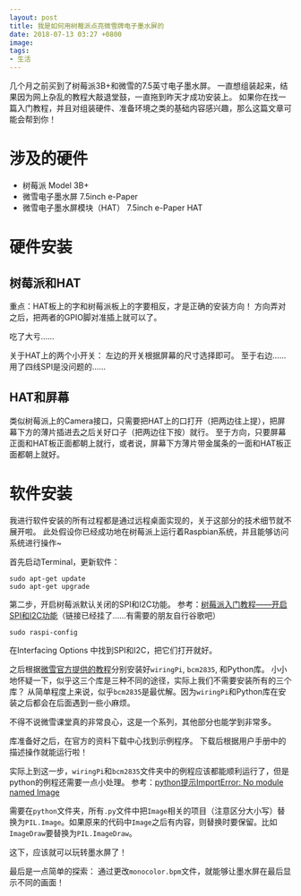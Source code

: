 ```yaml
---
layout: post
title: 我是如何用树莓派点亮微雪牌电子墨水屏的
date: 2018-07-13 03:27 +0800
image:
tags:
- 生活
---
```


几个月之前买到了树莓派3B+和微雪的7.5英寸电子墨水屏。
一直想组装起来，结果因为网上杂乱的教程大敲退堂鼓，一直拖到昨天才成功安装上。
如果你在找一篇入门教程，并且对组装硬件、准备环境之类的基础内容感兴趣，那么这篇文章可能会帮到你！

# 涉及的硬件
 
- 树莓派 Model 3B+
- 微雪电子墨水屏 7.5inch e-Paper
- 微雪电子墨水屏模块（HAT） 7.5inch e-Paper HAT

# 硬件安装

## 树莓派和HAT

重点：HAT板上的字和树莓派板上的字要相反，才是正确的安装方向！
方向弄对之后，把两者的GPIO脚对准插上就可以了。

吃了大亏……

关于HAT上的两个小开关：
左边的开关根据屏幕的尺寸选择即可。
至于右边……用了四线SPI是没问题的……

## HAT和屏幕

类似树莓派上的Camera接口，只需要把HAT上的口打开（把两边往上提），把屏幕下方的薄片插进去之后关好口子（把两边往下按）就行。
至于方向，只要屏幕正面和HAT板正面都朝上就行，或者说，屏幕下方薄片带金属条的一面和HAT板正面都朝上就好。

# 软件安装

我进行软件安装的所有过程都是通过远程桌面实现的，关于这部分的技术细节就不展开啦。
此处假设你已经成功地在树莓派上运行着Raspbian系统，并且能够访问系统进行操作~

首先启动Terminal，更新软件：

```
sudo apt-get update
sudo apt-get upgrade
```

第二步，开启树莓派默认关闭的SPI和I2C功能。
参考：[树莓派入门教程——开启SPI和I2C功能](http://www.landzo.cn/thread-12826-1-1.html)（链接已经挂了……有需要的朋友自行谷歌吧）
 
```
sudo raspi-config

```
在Interfacing Options 中找到SPI和I2C，把它们打开就好。

之后根据[微雪官方提供的教程](https://www.waveshare.net/study/article-742-1.html)分别安装好`wiringPi`, `bcm2835`, 和Python库。
小小地怀疑一下，似乎这三个库是三种不同的途径，实际上我们不需要安装所有的三个库？
从简单程度上来说，似乎`bcm2835`是最优解。因为`wiringPi`和Python库在安装之后都会在后面遇到一些小麻烦。

不得不说微雪课堂真的非常良心，这是一个系列，其他部分也能学到非常多。
 
库准备好之后，在官方的资料下载中心找到示例程序。
下载后根据用户手册中的描述操作就能运行啦！

实际上到这一步，`wiringPi`和`bcm2835`文件夹中的例程应该都能顺利运行了，但是python的例程还需要一点小处理。
参考：[python提示ImportError: No module named Image](https://blog.csdn.net/weixin_40013463/article/details/79424403)

需要在`python`文件夹，所有`.py`文件中把`Image`相关的项目（注意区分大小写）替换为`PIL.Image`。如果原来的代码中`Image`之后有内容，则替换时要保留。比如`ImageDraw`要替换为`PIL.ImageDraw`。

这下，应该就可以玩转墨水屏了！

最后是一点简单的探索：
通过更改`monocolor.bpm`文件，就能够让墨水屏在最后显示不同的画面！
